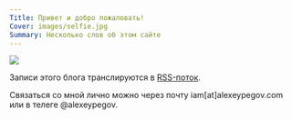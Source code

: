 ```yaml
---
Title: Привет и добро пожаловать!
Cover: images/selfie.jpg
Summary: Несколько слов об этом сайте
---
```


![](images/bio.jpg)

Записи этого блога транслируются в [RSS-поток][rss]. 

Связаться со мной лично можно через почту iam[at]alexeypegov.com или в телеге @alexeypegov.

[rss]: https://feeds.feedburner.com/false-movement
